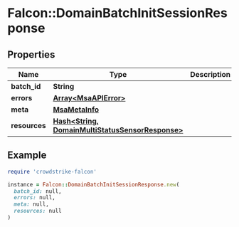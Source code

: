 # Falcon::DomainBatchInitSessionResponse

## Properties

| Name | Type | Description | Notes |
| ---- | ---- | ----------- | ----- |
| **batch_id** | **String** |  |  |
| **errors** | [**Array&lt;MsaAPIError&gt;**](MsaAPIError.md) |  |  |
| **meta** | [**MsaMetaInfo**](MsaMetaInfo.md) |  |  |
| **resources** | [**Hash&lt;String, DomainMultiStatusSensorResponse&gt;**](DomainMultiStatusSensorResponse.md) |  |  |

## Example

```ruby
require 'crowdstrike-falcon'

instance = Falcon::DomainBatchInitSessionResponse.new(
  batch_id: null,
  errors: null,
  meta: null,
  resources: null
)
```

